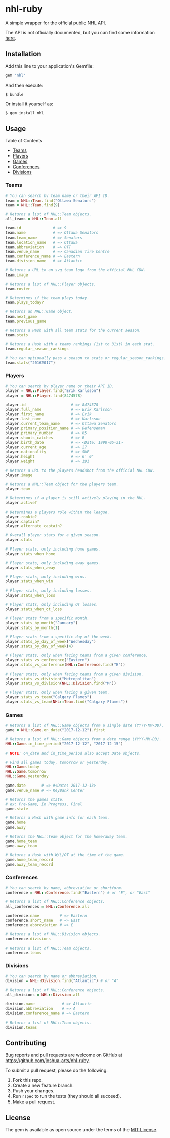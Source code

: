 # nhl-ruby

A simple wrapper for the official public NHL API.

The API is not officially documented, but you can find some information [here](https://github.com/dword4/nhlapi).

## Installation

Add this line to your application's Gemfile:

```ruby
gem 'nhl'
```

And then execute:

    $ bundle

Or install it yourself as:

    $ gem install nhl

## Usage

Table of Contents
* [Teams](#teams)
* [Players](#players)
* [Games](#games)
* [Conferences](#conferences)
* [Divisions](#divisions)

### Teams

```ruby
# You can search by team name or their API ID.
team = NHL::Team.find("Ottawa Senators")
team = NHL::Team.find(9)

# Returns a list of NHL::Team objects.
all_teams = NHL::Team.all

team.id              # => 9
team.name            # => Ottawa Senators
team.team_name       # => Senators
team.location_name   # => Ottawa
team.abbreviation    # => OTT
team.venue_name      # => Canadian Tire Centre
team.conference_name # => Eastern
team.division_name   # => Atlantic

# Returns a URL to an svg team logo from the official NHL CDN.
team.image

# Returns a list of NHL::Player objects.
team.roster

# Determines if the team plays today.
team.plays_today?

# Returns an NHL::Game object.
team.next_game
team.previous_game

# Returns a Hash with all team stats for the current season.
team.stats

# Returns a Hash with a teams rankings (1st to 31st) in each stat.
team.regular_season_rankings

# You can optionally pass a season to stats or regular_season_rankings.
team.stats("20162017")
```

### Players

```ruby
# You can search by player name or their API ID.
player = NHL::Player.find("Erik Karlsson")
player = NHL::Player.find(8474578)

player.id                    # => 8474578
player.full_name             # => Erik Karlsson
player.first_name            # => Erik
player.last_name             # => Karlsson
player.current_team_name     # => Ottawa Senators
player.primary_position_name # => Defenseman
player.primary_number        # => 65
player.shoots_catches        # => R
player.birth_date            # => <Date: 1990-05-31>
player.current_age           # => 27
player.nationality           # => SWE
player.height                # => 6' 0"
player.weight                # => 191

# Returns a URL to the players headshot from the official NHL CDN.
player.image

# Returns a NHL::Team object for the players team.
player.team

# Determines if a player is still actively playing in the NHL.
player.active?

# Determines a players role within the league.
player.rookie?
player.captain?
player.alternate_captain?

# Overall player stats for a given season.
player.stats

# Player stats, only including home games.
player.stats_when_home

# Player stats, only including away games.
player.stats_when_away

# Player stats, only including wins.
player.stats_when_win

# Player stats, only including losses.
player.stats_when_loss

# Player stats, only including OT losses.
player.stats_when_ot_loss

# Player stats from a specific month.
player.stats_by_month("January")
player.stats_by_month(1)

# Player stats from a specific day of the week.
player.stats_by_day_of_week("Wednesday")
player.stats_by_day_of_week(4)

# Player stats, only when facing teams from a given conference.
player.stats_vs_conference("Eastern")
player.stats_vs_conference(NHL::Conference.find("E"))

# Player stats, only when facing teams from a given division.
player.stats_vs_division("Metropolitan")
player.stats_vs_division(NHL::Division.find("M"))

# Player stats, only when facing a given team.
player.stats_vs_team("Calgary Flames")
player.stats_vs_team(NHL::Team.find("Calgary Flames"))
```

### Games

```ruby
# Returns a list of NHL::Game objects from a single date (YYYY-MM-DD).
game = NHL::Game.on_date("2017-12-12").first

# Returns a list of NHL::Game objects from a date range (YYYY-MM-DD).
NHL::Game.in_time_period("2017-12-12", "2017-12-15")

# NOTE: on_date and in_time_period also accept Date objects.

# Find all games today, tomorrow or yesterday.
NHL::Game.today
NHL::Game.tomorrow
NHL::Game.yesterday

game.date       # => #<Date: 2017-12-13>
game.venue_name # => KeyBank Center

# Returns the games state.
# ex: Pre-Game, In Progress, Final
game.state

# Returns a Hash with game info for each team.
game.home
game.away

# Returns the NHL::Team object for the home/away team.
game.home_team
game.away_team

# Returns a Hash with W/L/OT at the time of the game.
game.home_team_record
game.away_team_record
```

### Conferences

```ruby
# You can search by name, abbreviation or shortform.
conference = NHL::Conference.find("Eastern") # or "E", or "East"

# Returns a list of NHL::Conference objects.
all_conferences = NHL::Conference.all

conference.name         # => Eastern
conference.short_name   # => East
conference.abbreviation # => E

# Returns a list of NHL::Division objects.
conference.divisions

# Returns a list of NHL::Team objects.
conference.teams
```

### Divisions

```ruby
# You can search by name or abbreviation.
division = NHL::Division.find("Atlantic") # or "A"

# Returns a list of NHL::Conference objects.
all_divisions = NHL::Division.all

division.name            # => Atlantic
division.abbreviation    # => A
division.conference_name # => Eastern

# Returns a list of NHL::Team objects.
division.teams
```

## Contributing

Bug reports and pull requests are welcome on GitHub at https://github.com/joshua-arts/nhl-ruby.

To submit a pull request, please do the following.

1. Fork this repo.
2. Create a new feature branch.
3. Push your changes.
4. Run `rspec` to run the tests (they should all succeed).
5. Make a pull request.

## License

The gem is available as open source under the terms of the [MIT License](http://opensource.org/licenses/MIT).
